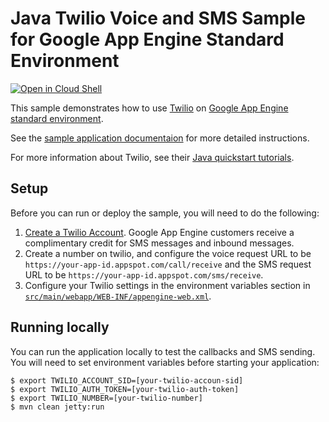 # Java Twilio Voice and SMS Sample for Google App Engine Standard Environment

<a href="https://console.cloud.google.com/cloudshell/open?git_repo=https://github.com/GoogleCloudPlatform/java-docs-samples&page=editor&open_in_editor=appengine-java8/twilio/README.md">
<img alt="Open in Cloud Shell" src ="http://gstatic.com/cloudssh/images/open-btn.png"></a>

This sample demonstrates how to use [Twilio](https://www.twilio.com) on [Google
App Engine standard environment][ae-docs].

See the [sample application documentaion][sample-docs] for more detailed
instructions.

For more information about Twilio, see their [Java quickstart
tutorials](https://www.twilio.com/docs/quickstart/java).

[ae-docs]: https://cloud.google.com/appengine/docs/java/
[sample-docs]: https://cloud.google.com/appengine/docs/java/sms/twilio


## Setup

Before you can run or deploy the sample, you will need to do the following:

1. [Create a Twilio Account](http://ahoy.twilio.com/googlecloudplatform). Google
   App Engine customers receive a complimentary credit for SMS messages and
   inbound messages.
1. Create a number on twilio, and configure the voice request URL to be
   ``https://your-app-id.appspot.com/call/receive`` and the SMS request URL to
   be ``https://your-app-id.appspot.com/sms/receive``.
1. Configure your Twilio settings in the environment variables section in
   [`src/main/webapp/WEB-INF/appengine-web.xml`](src/main/webapp/WEB-INF/appengine-web.xml).

## Running locally

You can run the application locally to test the callbacks and SMS sending. You
will need to set environment variables before starting your application:

    $ export TWILIO_ACCOUNT_SID=[your-twilio-accoun-sid]
    $ export TWILIO_AUTH_TOKEN=[your-twilio-auth-token]
    $ export TWILIO_NUMBER=[your-twilio-number]
    $ mvn clean jetty:run
